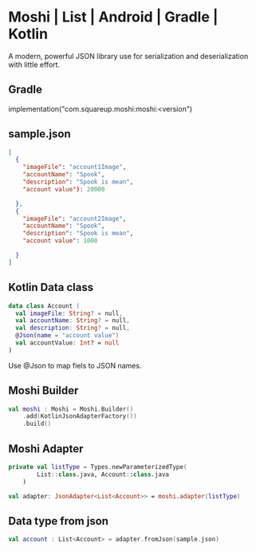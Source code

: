 # Moshi | List | Android | Gradle | Kotlin
A modern, powerful JSON library use for serialization and deserialization with little effort.

## Gradle
implementation("com.squareup.moshi:moshi:<version")

## sample.json
```json
[ 
  {
    "imageFile": "account1Image",
    "accountName": "Spook",
    "description": "Spook is mean",
    "account value"): 20000

  },
  {
    "imageFile": "account2Image",
    "accountName": "Spook",
    "description": "Spook is mean",
    "account value": 1000

  }
]
```

## Kotlin Data class
```kotlin
data class Account (
  val imageFile: String? = null,
  val accountName: String? = null,
  val description: String? = null,
  @Json(name = "account value")
  val accountValue: Int? = null
)
```

Use @Json to map fiels to JSON names.

## Moshi Builder
```kotlin
val moshi : Moshi = Moshi.Builder()
    .add(KotlinJsonAdapterFactory())
    .build()
```

## Moshi Adapter 
```kotlin
private val listType = Types.newParameterizedType(
        List::class.java, Account::class.java
    )

val adapter: JsonAdapter<List<Account>> = moshi.adapter(listType)
```

## Data type from json
```kotlin
val account : List<Account> = adapter.fromJson(sample.json)
```
